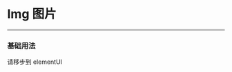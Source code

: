 # Img 图片
----
### 基础用法


请移步到   <el-link href="https://element.eleme.io" type="primary" target="_blank">elementUI </el-link>

